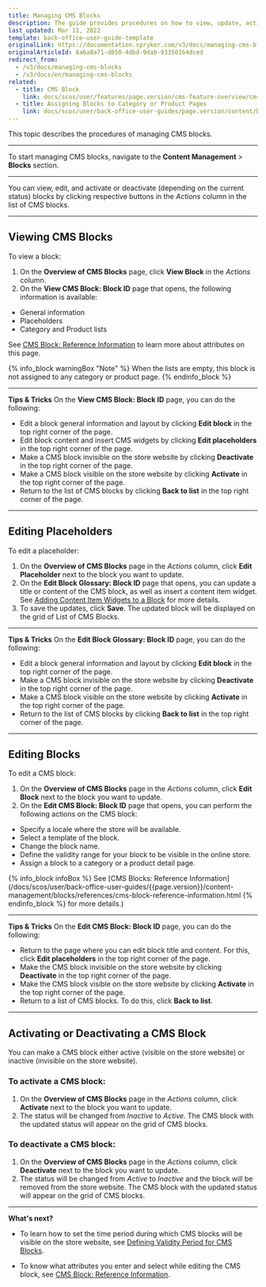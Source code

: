 ```yaml
---
title: Managing CMS Blocks
description: The guide provides procedures on how to view, update, activate and deactivate CMS blocks in the editor from the Back Office.
last_updated: Mar 11, 2022
template: back-office-user-guide-template
originalLink: https://documentation.spryker.com/v3/docs/managing-cms-blocks
originalArticleId: 8a6a8a71-d850-4dbd-9dab-93350164dced
redirect_from:
  - /v3/docs/managing-cms-blocks
  - /v3/docs/en/managing-cms-blocks
related:
  - title: CMS Block
    link: docs/scos/user/features/page.version/cms-feature-overview/cms-blocks-overview.html
  - title: Assigning Blocks to Category or Product Pages
    link: docs/scos/user/back-office-user-guides/page.version/content/blocks/assigning-blocks-to-category-or-product-pages.html
---
```


This topic describes the procedures of managing CMS blocks.
***
To start managing CMS blocks, navigate to the **Content Management** > **Blocks** section.
***
You can view, edit, and activate or deactivate (depending on the current status) blocks by clicking respective buttons in the _Actions_ column in the list of CMS blocks.
***
## Viewing CMS Blocks

To view a block:

1. On the **Overview of CMS Blocks** page, click **View Block** in the _Actions_ column. 
2. On the **View CMS Block: Block ID** page that opens, the following information is available:

* General information
* Placeholders
* Category and Product lists 

See [CMS Block: Reference Information](/docs/scos/user/back-office-user-guides/{{page.version}}/content-management/blocks/references/cms-block-reference-information.html) to learn more about attributes on this page.

{% info_block warningBox "Note" %}
When the lists are empty, this block is not assigned to any category or product page.
{% endinfo_block %}
***
**Tips & Tricks**
On the **View CMS Block: Block ID** page, you can do the following:

* Edit a block general information and layout by clicking **Edit block** in the top right corner of the page.
* Edit block content and insert CMS widgets by clicking **Edit placeholders** in the top right corner of the page.
* Make a CMS block invisible on the store website by clicking **Deactivate** in the top right corner of the page.
* Make a CMS block visible on the store website by clicking **Activate** in the top right corner of the page. 
* Return to the list of CMS blocks by clicking **Back to list** in the top right corner of the page.
***
## Editing Placeholders
To edit a placeholder:
1. On the **Overview of CMS Blocks** page in the _Actions_ column, click **Edit Placeholder** next to the block you want to update. 
2. On the **Edit Block Glossary: Block ID** page that opens, you can update a title or content of the CMS block, as well as insert a content item widget. See [Adding Content Item Widgets to a Block](/docs/scos/user/back-office-user-guides/{{page.version}}/content-management/content-item-widgets/adding-content-item-widgets-to-pages-and-blocks.html#adding-content-item-widgets-to-blocks) for more details.
3. To save the updates, click **Save**. The updated block will be displayed on the grid of List of CMS Blocks.
***
**Tips & Tricks**
On the **Edit Block Glossary: Block ID** page, you can do the following:

* Edit a block general information and layout by clicking **Edit block** in the top right corner of the page.
* Make a CMS block invisible on the store website by clicking **Deactivate** in the top right corner of the page.
* Make a CMS block visible on the store website by clicking **Activate** in the top right corner of the page. 
* Return to the list of CMS blocks by clicking **Back to list** in the top right corner of the page.

***
## Editing Blocks
To edit a CMS block:
1. On the **Overview of CMS Blocks** page in the _Actions_ column, click **Edit Block** next to the block you want to update. 
2. On the **Edit CMS Block: Block ID** page that opens, you can perform the following actions on the CMS block:

* Specify a locale where the store will be available.
* Select a template of the block.
* Change the block name.
* Define the validity range for your block to be visible in the online store.
* Assign a block to a category or a product detail page.

{% info_block infoBox %}
See [CMS Blocks: Reference Information](/docs/scos/user/back-office-user-guides/{{page.version}}/content-management/blocks/references/cms-block-reference-information.html
{% endinfo_block %} for more details.)
***
**Tips & Tricks**
On the **Edit CMS Block: Block ID** page, you can do the following:

* Return to the page where you can edit block title and content. For this, click **Edit placeholders** in the top right corner of the page.
* Make the CMS block invisible on the store website by clicking **Deactivate** in the top right corner of the page.
* Make the CMS block visible on the store website by clicking **Activate** in the top right corner of the page. 
* Return to a list of CMS blocks. To do this, click **Back to list**.

***
## Activating or Deactivating a CMS Block
You can make a CMS block either active (visible on the store website) or inactive (invisible on the store website).

### To activate a CMS block:
1. On the **Overview of CMS Blocks** page in the _Actions_ column, click **Activate** next to the block you want to update. 
2. The status will be changed from _Inactive_ to _Active_. The CMS block with the updated status will appear on the grid of CMS blocks.

### To deactivate a CMS block:
1. On the **Overview of CMS Blocks** page in the _Actions_ column, click **Deactivate** next to the block you want to update. 
2. The status will be changed from _Active_ to _Inactive_ and the block will be removed from the store website. The CMS block with the updated status will appear on the grid of CMS blocks.

***
**What's next?**

* To learn how to set the time period during which CMS blocks will be visible on the store website, see [Defining Validity Period for CMS Blocks](/docs/scos/user/back-office-user-guides/{{page.version}}/content/blocks/defining-validity-period-for-cms-blocks.html).

* To know what attributes you enter and select while editing the CMS block, see [CMS Block: Reference Information](/docs/scos/user/back-office-user-guides/{{page.version}}/content-management/blocks/references/cms-block-reference-information.html).
